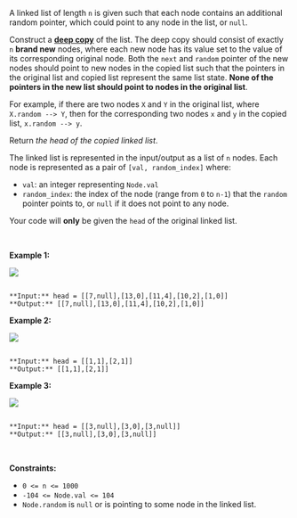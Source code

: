A linked list of length `n` is given such that each node contains an additional random pointer, which could point to any node in the list, or `null`.


Construct a [**deep copy**](https://en.wikipedia.org/wiki/Object_copying#Deep_copy) of the list. The deep copy should consist of exactly `n` **brand new** nodes, where each new node has its value set to the value of its corresponding original node. Both the `next` and `random` pointer of the new nodes should point to new nodes in the copied list such that the pointers in the original list and copied list represent the same list state. **None of the pointers in the new list should point to nodes in the original list**.


For example, if there are two nodes `X` and `Y` in the original list, where `X.random --> Y`, then for the corresponding two nodes `x` and `y` in the copied list, `x.random --> y`.


Return *the head of the copied linked list*.


The linked list is represented in the input/output as a list of `n` nodes. Each node is represented as a pair of `[val, random_index]` where:


* `val`: an integer representing `Node.val`
* `random_index`: the index of the node (range from `0` to `n-1`) that the `random` pointer points to, or `null` if it does not point to any node.


Your code will **only** be given the `head` of the original linked list.


 


**Example 1:**


![](https://assets.leetcode.com/uploads/2019/12/18/e1.png)

```

**Input:** head = [[7,null],[13,0],[11,4],[10,2],[1,0]]
**Output:** [[7,null],[13,0],[11,4],[10,2],[1,0]]

```

**Example 2:**


![](https://assets.leetcode.com/uploads/2019/12/18/e2.png)

```

**Input:** head = [[1,1],[2,1]]
**Output:** [[1,1],[2,1]]

```

**Example 3:**


**![](https://assets.leetcode.com/uploads/2019/12/18/e3.png)**



```

**Input:** head = [[3,null],[3,0],[3,null]]
**Output:** [[3,null],[3,0],[3,null]]

```

 


**Constraints:**


* `0 <= n <= 1000`
* `-104 <= Node.val <= 104`
* `Node.random` is `null` or is pointing to some node in the linked list.


